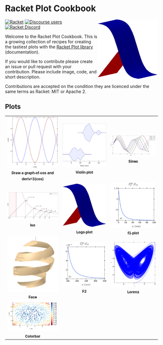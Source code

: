 # Racket Plot Cookbook

<img src="examples/logo/logo-plot.png" width="200px;" alt="" align="right"/>

[![Racket](https://img.shields.io/badge/-Racket-darkred?logo=racket)](https://racket-lang.org)
[![Discourse users](https://img.shields.io/discourse/users?label=Discuss%20on%20Racket%20Discourse&logo=racket&server=https%3A%2F%2Fracket.discourse.group)](https://racket.discourse.group/)
[![Racket Discord](https://img.shields.io/discord/571040468092321801?label=Chat%20on%20Racket%20Discord&logo=racket)](https://discord.gg/6Zq8sH5)

Welcome to the Racket Plot Cookbook. This is a growing collection of recipes for creating the tastiest plots with the [Racket Plot library](https://docs.racket-lang.org/plot/index.html) (documentation).

If you would like to contribute please create an issue or pull request with your contribution. Please include image, code, and short description.

Contributions are accepted on the condition they are licenced under the same terms as Racket: MIT or Apache 2.

## Plots

<table  align="center">
  <tr>
    <td align="center"><a href="examples/cosandderiv/README.md"><img src="examples/cosandderiv/cosandderiv.png" width="300px" alt=""/><br /><sub><b>Draw a graph of cos and deriv^3(cos)</b></sub></a><br /></td>
    <td align="center"><a href="examples/violin/README.md"><img src="examples/violin/violin.png" width="300px" alt=""/><br /><sub><b>Violin plot</b></sub></a><br /></td>
    <td align="center"><a href="examples/sines/README.md"><img src="examples/sines/sines.png" width="300px" alt=""/><br /><sub><b>Sines</b></sub></a><br /></td>
  </tr>
  <tr>
    <td align="center"><a href="examples/Iso/README.md"><img src="examples/Iso/Iso.png" width="300px" alt=""/><br /><sub><b>Iso</b></sub></a><br /></td>
    <td align="center"><a href="examples/Iso/README.md"><img src="examples/logo/logo-plot.png" width="300px" alt=""/><br /><sub><b>Logo plot</b></sub></a><br /></td>
    <td align="center"><a href="examples/f1/README.md"><img src="examples/f1/f1.png" width="300px" alt=""/><br /><sub><b>f1 plot</b></sub></a><br /></td>
  <tr>
  <tr>
    <td align="center"><a href="examples/face/README.md"><img src="examples/face/59ECFEE5-B9BF-40BA-A2DA-BC3E0655F5C3.png" width="300px" alt=""/><br /><sub><b>Face</b></sub></a><br /></td>
    <td align="center"><a href="examples/f2/README.md"><img src="examples/f2/f2.png" width="300px" alt=""/><br /><sub><b>F2</b></sub></a><br /></td>
    <td align="center"><a href="examples/lorenz/README.md"><img src="examples/lorenz/lorenz.svg" width="300px" alt=""/><br /><sub><b>Lorenz</b></sub></a><br /></td>
  <tr>
  <tr>
	<td align="center"><a href="examples/colorbar/README.md"><img src="examples/colorbar/colorbar.svg" width="300px" alt=""/><br /><sub><b>Colorbar</b></sub></a><br /></td>
	
  <tr>
</table>


